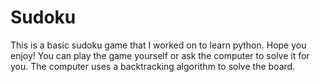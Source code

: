 # Sudoku
This is a basic sudoku game that I worked on to learn python. Hope you enjoy! 
You can play the game yourself or ask the computer to solve it for you. The computer uses a backtracking algorithm to solve the board.
